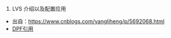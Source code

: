 1. LVS 介绍以及配置应用
- 出自：https://www.cnblogs.com/yangliheng/p/5692068.html
- [DPF引用](https://github.com/better-yulong/StudyNote-Resource/blob/master/StudyNote-Resource/tech/LB/%5BLB-1%5DLVS%20%E4%BB%8B%E7%BB%8D%E4%BB%A5%E5%8F%8A%E9%85%8D%E7%BD%AE%E5%BA%94%E7%94%A8.pdf)
